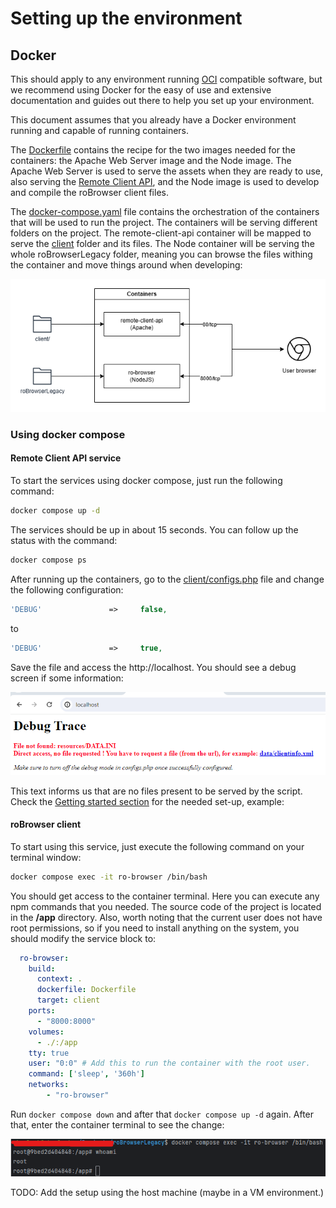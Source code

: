 # Setting up the environment

## Docker 

This should apply to any environment running [OCI](https://opencontainers.org/) compatible software, but we recommend using
Docker for the easy of use and extensive documentation and guides out there to help you set up your environment.

This document assumes that you already have a Docker environment running and capable of running containers.

The [Dockerfile](../Dockerfile) contains the recipe for the two images needed for the containers: the Apache Web Server image
and the Node image. The Apache Web Server is used to serve the assets when they are ready to use, also serving the [Remote Client API](../client), and the Node image is used to develop and compile the roBrowser client files.

The [docker-compose.yaml](../docker-compose.yaml) file contains the orchestration of the containers that will be used to run the project.
The containers will be serving different folders on the project. The remote-client-api container will be mapped to serve the [client](../client) folder and its files.
The Node container will be serving the whole roBrowserLegacy folder, meaning you can browse the files withing the container and move things around when developing:

![](./img/robrowser-env-docker.png)

### Using docker compose

#### Remote Client API service

To start the services using docker compose, just run the following command:

```bash
docker compose up -d
```

The services should be up in about 15 seconds. You can follow up the status with the command:

```bash
docker compose ps
```

After running up the containers, go to the [client/configs.php](../client/configs.php) file and change the following configuration:

```php
'DEBUG'               =>     false,
```
to
```php
'DEBUG'               =>     true,
```

Save the file and access the http://localhost. You should see a debug screen if some information:

![](./img/remote-client-api-example-debug.png)

This text informs us that are no files present to be served by the script. Check the [Getting started section](./GettingStarted.md#preparing-the-dependencies) for the needed set-up, example:

#### roBrowser client

To start using this service, just execute the following command on your terminal window:

```bash
docker compose exec -it ro-browser /bin/bash
```

You should get access to the container terminal.  Here you can execute any npm commands that you needed. The source code of the project is located in the **/app** directory. 
Also, worth noting that the current user does not have root permissions, so if you need to install anything on the system, you should modify the service block to:

```yaml
  ro-browser:
    build:
      context: .
      dockerfile: Dockerfile
      target: client
    ports:
      - "8000:8000"
    volumes:
      - ./:/app
    tty: true
    user: "0:0" # Add this to run the container with the root user.
    command: ['sleep', '360h']
    networks:
        - "ro-browser"
```

Run ```docker compose down``` and after that ```docker compose up -d``` again. After that, enter the container terminal to see the change:

![](./img/docker-service-nodejs-root-user.png)

TODO: Add the setup using the host machine (maybe in a VM environment.)
